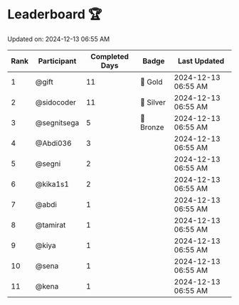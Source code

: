 # Leaderboard 🏆

Updated on: 2024-12-13 06:55 AM

| Rank | Participant       | Completed Days | Badge      | Last Updated         |
|------|-------------------|----------------|------------|----------------------|
| 1    | @gift             | 11             | 🏅 Gold     | 2024-12-13 06:55 AM |
| 2    | @sidocoder        | 11             | 🥈 Silver   | 2024-12-13 06:55 AM |
| 3    | @segnitsega       | 5              | 🥉 Bronze   | 2024-12-13 06:55 AM |
| 4    | @Abdi036          | 3              |            | 2024-12-13 06:55 AM |
| 5    | @segni            | 2              |            | 2024-12-13 06:55 AM |
| 6    | @kika1s1          | 2              |            | 2024-12-13 06:55 AM |
| 7    | @abdi             | 1              |            | 2024-12-13 06:55 AM |
| 8    | @tamirat          | 1              |            | 2024-12-13 06:55 AM |
| 9    | @kiya             | 1              |            | 2024-12-13 06:55 AM |
| 10   | @sena             | 1              |            | 2024-12-13 06:55 AM |
| 11   | @kena             | 1              |            | 2024-12-13 06:55 AM |
